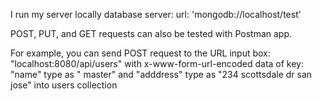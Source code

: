 I run my server locally
database server: url: 'mongodb://localhost/test'

POST, PUT, and GET requests can also be tested with Postman app.

For example, you can send POST request to the URL input box: "localhost:8080/api/users" with x-www-form-url-encoded data of key: "name" type as " master" and "adddress" type as "234 scottsdale dr san jose" into users collection